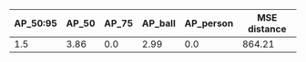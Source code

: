 | AP_50:95 | AP_50 | AP_75 | AP_ball | AP_person | MSE distance |
| --- | --- | --- | --- | --- | --- | 
| 1.5 | 3.86 | 0.0 | 2.99 | 0.0 | 864.21 |